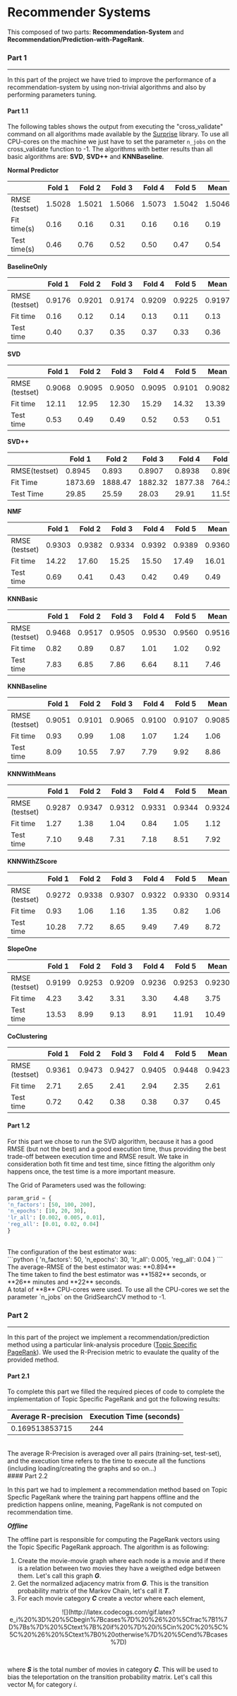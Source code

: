 # Recommender Systems
This composed of two parts: **Recommendation-System** and **Recommendation/Prediction-with-PageRank**.


### Part 1
------
In this part of the project we have tried to improve the performance of a recommendation-system by using non-trivial
algorithms and also by performing parameters tuning.

#### Part 1.1 
The following tables shows the output from executing the "cross_validate" command on all algorithms made available by the [Surprise](http://surpriselib.com/) library. To use all CPU-cores on the machine we just have to set the parameter `n_jobs` on the cross_validate function to -1. The algorithms with better results than all basic algorithms are: **SVD**, **SVD++** and **KNNBaseline**. <br/>

**Normal Predictor** <br/>
 
| |**Fold 1**|**Fold 2**|**Fold 3**|**Fold 4**|**Fold 5**|**Mean**|**Std**|
|---|---|---|---|---|---|---|---|
|RMSE (testset)|1.5028|1.5021|1.5066|1.5073|1.5042|1.5046|0.0020|
|Fit time(s)|0.16|0.16|0.31|0.16|0.16|0.19|0.06|
|Test time(s)|0.46|0.76|0.52|0.50|0.47|0.54|0.11|

**BaselineOnly** <br/>

| |**Fold 1**|**Fold 2**|**Fold 3**|**Fold 4**|**Fold 5**|**Mean**|**Std**|
|---|---|---|---|---|---|---|---|
|RMSE (testset)|0.9176|0.9201|0.9174|0.9209|0.9225|0.9197|0.0020|
|Fit time|0.16|0.12|0.14|0.13|0.11|0.13|0.02|
|Test time|0.40|0.37|0.35|0.37|0.33|0.36|0.02|

**SVD** <br/>

| |**Fold 1**|**Fold 2**|**Fold 3**|**Fold 4**|**Fold 5**|**Mean**|**Std**|
|---|---|---|---|---|---|---|---|
|RMSE (testset)|0.9068|0.9095|0.9050|0.9095|0.9101|0.9082|0.0020|
|Fit time|12.11|12.95|12.30|15.29|14.32|13.39|1.22
|Test time|0.53|0.49|0.49|0.52|0.53|0.51|0.02|

**SVD++** <br/>

| |**Fold 1**|**Fold 2**|**Fold 3**|**Fold 4**|**Fold 5**|**Mean**|**Std**|
|---|---|---|---|---|---|---|---|
|RMSE(testset)|0.8945|0.893|0.8907|0.8938|0.8967|0.8937|0.002|
|Fit Time|1873.69|1888.47|1882.32|1877.38|764.35|1657.24|446.47|
|Test Time|29.85|25.59|28.03|29.91|11.55|24.98|6.9|

**NMF** <br/>

| |**Fold 1**|**Fold 2**|**Fold 3**|**Fold 4**|**Fold 5**|**Mean**|**Std**|
|---|---|---|---|---|---|---|---|
|RMSE (testset)|0.9303|0.9382|0.9334|0.9392|0.9389|0.9360|0.0036|
|Fit time|14.22|17.60|15.25|15.50|17.49|16.01|1.32|
|Test time|0.69|0.41|0.43|0.42|0.49|0.49|0.11|

**KNNBasic** <br/>

| |**Fold 1**|**Fold 2**|**Fold 3**|**Fold 4**|**Fold 5**|**Mean**|**Std**|
|---|---|---|---|---|---|---|---|
|RMSE (testset)|0.9468|0.9517|0.9505|0.9530|0.9560|0.9516|0.0030|
|Fit time|0.82|0.89|0.87|1.01|1.02|0.92|0.08|
|Test time|7.83|6.85|7.86|6.64|8.11|7.46|0.59|

**KNNBaseline** <br/>

| |**Fold 1**|**Fold 2**|**Fold 3**|**Fold 4**|**Fold 5**|**Mean**|**Std**|
|---|---|---|---|---|---|---|---|
|RMSE (testset)|0.9051|0.9101|0.9065|0.9100|0.9107|0.9085|0.0022|
|Fit time|0.93|0.99|1.08|1.07|1.24|1.06|0.10|
|Test time|8.09|10.55|7.97|7.79|9.92|8.86|1.14|

**KNNWithMeans** <br/>

| |**Fold 1**|**Fold 2**|**Fold 3**|**Fold 4**|**Fold 5**|**Mean**|**Std**|
|---|---|---|---|---|---|---|---|
|RMSE (testset)|0.9287|0.9347|0.9312|0.9331|0.9344|0.9324|0.0022|
|Fit time|1.27|1.38|1.04|0.84|1.05|1.12|0.19|
|Test time|7.10|9.48|7.31|7.18|8.51|7.92|0.93|

**KNNWithZScore** <br/>

| |**Fold 1**|**Fold 2**|**Fold 3**|**Fold 4**|**Fold 5**|**Mean**|**Std**|
|---|---|---|---|---|---|---|---|
|RMSE (testset)|0.9272|0.9338|0.9307|0.9322|0.9330|0.9314|0.0023|
|Fit time|0.93|1.06|1.16|1.35|0.82|1.06|0.18|
|Test time|10.28|7.72|8.65|9.49|7.49|8.72|1.05|

**SlopeOne** <br/>

| |**Fold 1**|**Fold 2**|**Fold 3**|**Fold 4**|**Fold 5**|**Mean**|**Std**|
|---|---|---|---|---|---|---|---|
|RMSE (testset)|0.9199|0.9253|0.9209|0.9236|0.9253|0.9230|0.0022|
|Fit time|4.23|3.42|3.31|3.30|4.48|3.75|0.50|
|Test time|13.53|8.99|9.13|8.91|11.91|10.49|1.89|

**CoClustering** <br/>

| |**Fold 1**|**Fold 2**|**Fold 3**|**Fold 4**|**Fold 5**|**Mean**|**Std**|
|---|---|---|---|---|---|---|---|
|RMSE (testset)|0.9361|0.9473|0.9427|0.9405|0.9448|0.9423|0.0038|
|Fit time|2.71|2.65|2.41|2.94|2.35|2.61|0.22|
|Test time|0.72|0.42|0.38|0.38|0.37|0.45|0.14|

#### Part 1.2
For this part we chose to run the SVD algorithm, because it has a good RMSE (but not the best) and a good
execution time, thus providing the best trade-off between execution time and RMSE result. We take in
consideration both fit time and test time, since fitting the algorithm only happens once, the test time is a more
important measure. <br/>

The Grid of Parameters used was the following: <br/>
```python
param_grid = {
'n_factors': [50, 100, 200],
'n_epochs': [10, 20, 30],
'lr_all': [0.002, 0.005, 0.01],
'reg_all': [0.01, 0.02, 0.04]
}
```
<br/>
The configuration of the best estimator was: <br/>
```python
{
'n_factors': 50,
'n_epochs': 30,
'lr_all': 0.005,
'reg_all': 0.04
}
```
<br/>
The average-RMSE of the best estimator was: **0.894** <br/>
The time taken to find the best estimator was **1582** seconds, or **26** minutes and **22** seconds. <br/>
A total of **8** CPU-cores were used. To use all the CPU-cores we set the parameter `n_jobs` on the GridSearchCV
method to -1.<br/>

### Part 2
------
In this part of the project we implement a recommendation/prediction method using a particular link-analysis procedure ([Topic Specific PageRank](https://nlp.stanford.edu/IR-book/html/htmledition/topic-specific-pagerank-1.html)). We used the R-Precision metric to evaulate the quality of the provided method.<br>

#### Part 2.1
To complete this part we filled the required pieces of code to complete the implementation of Topic Specific PageRank and got the following results: <br/>

|Average R-precision|Execution Time (seconds)|
|---|---|
|0.169513853715|244|
<br/>
The average R-Precision is averaged over all pairs (training-set, test-set), and the execution time refers to the time to execute all the functions (including loading/creating the graphs and so on...)<br/>
#### Part 2.2

In this part we had to implement a recommendation method based on Topic Specfic PageRank where the training part happens offline and the prediction happens online, meaning, PageRank is not computed on recommendation time. <br/>

**_Offline_**<br/>

The offline part is responsible for computing the PageRank vectors using the Topic Specific PageRank approach. The algorithm is as following:<br/>

1. Create the movie-movie graph where each node is a movie and if there is a relation between two movies they have a weigthed edge between them. Let's call this graph **_G_**.<br/>
2. Get the normalized adjacency matrix from **_G_**. This is the transition probability matrix of the Markov Chain, let's call it **_T_**.
3. For each movie category **_C_** create a vector where each element, <br/>

<p align="center">![](http://latex.codecogs.com/gif.latex?e_i%20%3D%20%5Cbegin%7Bcases%7D%20%26%20%5Cfrac%7B1%7D%7Bs%7D%20%5Ctext%7B%20if%20%7D%20i%5Cin%20C%20%5C%5C%20%26%20%5Ctext%7B0%20otherwise%7D%20%5Cend%7Bcases%7D)</p> 
<br/>

where **_S_** is the total number of movies in category **_C_**. This will be used to bias the teleportation on the transition probability matrix. Let's call this vector M<sub>i</sub> for category *i*.
